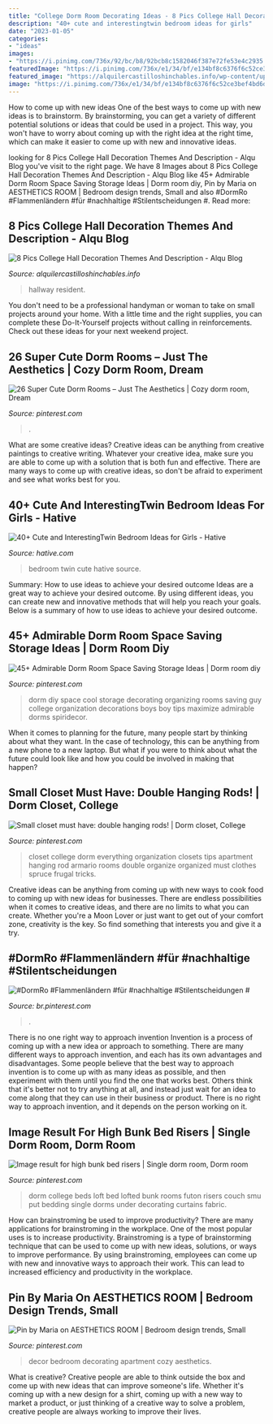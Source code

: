 ```yaml
---
title: "College Dorm Room Decorating Ideas - 8 Pics College Hall Decoration Themes And Description"
description: "40+ cute and interestingtwin bedroom ideas for girls"
date: "2023-01-05"
categories:
- "ideas"
images:
- "https://i.pinimg.com/736x/92/bc/b8/92bcb8c1582046f387e72fe53e4c2935.jpg"
featuredImage: "https://i.pinimg.com/736x/e1/34/bf/e134bf8c6376f6c52ce3bef4bd6da0f8.jpg"
featured_image: "https://alquilercastilloshinchables.info/wp-content/uploads/2020/06/Into-the-dorm-hall-theme-Hall-decor-Residence-hall-Dorm-....jpg"
image: "https://i.pinimg.com/736x/e1/34/bf/e134bf8c6376f6c52ce3bef4bd6da0f8.jpg"
---
```



How to come up with new ideas
One of the best ways to come up with new ideas is to brainstorm. By brainstorming, you can get a variety of different potential solutions or ideas that could be used in a project. This way, you won't have to worry about coming up with the right idea at the right time, which can make it easier to come up with new and innovative ideas.

	

		
looking for 8 Pics College Hall Decoration Themes And Description - Alqu Blog you've visit to the right page. We have 8 Images about 8 Pics College Hall Decoration Themes And Description - Alqu Blog like 45+ Admirable Dorm Room Space Saving Storage Ideas | Dorm room diy, Pin by Maria on AESTHETICS ROOM | Bedroom design trends, Small and also #DormRo #Flammenländern #für #nachhaltige #Stilentscheidungen #. Read more:
		
    
## 8 Pics College Hall Decoration Themes And Description - Alqu Blog

<img loading=lazy src="https://alquilercastilloshinchables.info/wp-content/uploads/2020/06/Into-the-dorm-hall-theme-Hall-decor-Residence-hall-Dorm-....jpg" onerror="this.onerror=null;this.src='https://tse2.mm.bing.net/th?id=OIP.ucYJodN4Y3reLHdvLexVpQHaJ4&amp;pid=15.1';" alt="8 Pics College Hall Decoration Themes And Description - Alqu Blog">

_Source: alquilercastilloshinchables.info_

>hallway resident. 

	

You don't need to be a professional handyman or woman to take on small projects around your home. With a little time and the right supplies, you can complete these Do-It-Yourself projects without calling in reinforcements. Check out these ideas for your next weekend project.

    
## 26 Super Cute Dorm Rooms – Just The Aesthetics | Cozy Dorm Room, Dream

<img loading=lazy src="https://i.pinimg.com/736x/26/92/9d/26929df5b5e00ccc07786308db4a3aae.jpg" onerror="this.onerror=null;this.src='https://tse2.mm.bing.net/th?id=OIP.bJrLZqqKAu1XbUXxdYU6oQHaNK&amp;pid=15.1';" alt="26 Super Cute Dorm Rooms – Just The Aesthetics | Cozy dorm room, Dream">

_Source: pinterest.com_

>. 

	

What are some creative ideas?
Creative ideas can be anything from creative paintings to creative writing. Whatever your creative idea, make sure you are able to come up with a solution that is both fun and effective. There are many ways to come up with creative ideas, so don't be afraid to experiment and see what works best for you.

    
## 40+ Cute And InterestingTwin Bedroom Ideas For Girls - Hative

<img loading=lazy src="https://hative.com/wp-content/uploads/2015/06/twin-bedroom-ideas-for-girls/28-twin-bedroom-ideas-for-girls.jpg" onerror="this.onerror=null;this.src='https://tse2.mm.bing.net/th?id=OIP.ZfOPvaBNepE7IwyEAcoceAHaE7&amp;pid=15.1';" alt="40+ Cute and InterestingTwin Bedroom Ideas for Girls - Hative">

_Source: hative.com_

>bedroom twin cute hative source. 

	

Summary: How to use ideas to achieve your desired outcome
Ideas are a great way to achieve your desired outcome. By using different ideas, you can create new and innovative methods that will help you reach your goals. Below is a summary of how to use ideas to achieve your desired outcome.

    
## 45+ Admirable Dorm Room Space Saving Storage Ideas | Dorm Room Diy

<img loading=lazy src="https://i.pinimg.com/736x/b7/e4/17/b7e4173df94c39cc467fa84c0ebf7afd.jpg" onerror="this.onerror=null;this.src='https://tse4.mm.bing.net/th?id=OIP.AeP_XAfHQS5cZs_XoZ-23gHaJ3&amp;pid=15.1';" alt="45+ Admirable Dorm Room Space Saving Storage Ideas | Dorm room diy">

_Source: pinterest.com_

>dorm diy space cool storage decorating organizing rooms saving guy college organization decorations boys boy tips maximize admirable dorms spiridecor. 

	

When it comes to planning for the future, many people start by thinking about what they want. In the case of technology, this can be anything from a new phone to a new laptop. But what if you were to think about what the future could look like and how you could be involved in making that happen?

    
## Small Closet Must Have: Double Hanging Rods! | Dorm Closet, College

<img loading=lazy src="https://i.pinimg.com/736x/e1/c3/69/e1c3696e1e9ef3676e70e10e6945d185--dorm-room-closet-college-closet.jpg" onerror="this.onerror=null;this.src='https://tse1.mm.bing.net/th?id=OIP.cq9pnw08cLjtqW07v2u5iwHaLI&amp;pid=15.1';" alt="Small closet must have: double hanging rods! | Dorm closet, College">

_Source: pinterest.com_

>closet college dorm everything organization closets tips apartment hanging rod armario rooms double organize organized must clothes spruce frugal tricks. 

	

Creative ideas can be anything from coming up with new ways to cook food to coming up with new ideas for businesses. There are endless possibilities when it comes to creative ideas, and there are no limits to what you can create. Whether you're a Moon Lover or just want to get out of your comfort zone, creativity is the key. So find something that interests you and give it a try.

    
## #DormRo #Flammenländern #für #nachhaltige #Stilentscheidungen #

<img loading=lazy src="https://i.pinimg.com/736x/92/bc/b8/92bcb8c1582046f387e72fe53e4c2935.jpg" onerror="this.onerror=null;this.src='https://tse2.mm.bing.net/th?id=OIP.IF0FXDuQi0ZUD_CaPZ0TVgHaM_&amp;pid=15.1';" alt="#DormRo #Flammenländern #für #nachhaltige #Stilentscheidungen #">

_Source: br.pinterest.com_

>. 

	

There is no one right way to approach invention
Invention is a process of coming up with a new idea or approach to something. There are many different ways to approach invention, and each has its own advantages and disadvantages. Some people believe that the best way to approach invention is to come up with as many ideas as possible, and then experiment with them until you find the one that works best. Others think that it's better not to try anything at all, and instead just wait for an idea to come along that they can use in their business or product. There is no right way to approach invention, and it depends on the person working on it.

    
## Image Result For High Bunk Bed Risers | Single Dorm Room, Dorm Room

<img loading=lazy src="https://i.pinimg.com/736x/9b/c5/7c/9bc57c10c3b92dc3dfe323fcdb83c720.jpg" onerror="this.onerror=null;this.src='https://tse2.mm.bing.net/th?id=OIP.OpbBG6LDp2-rlzdsn_JO1AHaJ3&amp;pid=15.1';" alt="Image result for high bunk bed risers | Single dorm room, Dorm room">

_Source: pinterest.com_

>dorm college beds loft bed lofted bunk rooms futon risers couch smu put bedding single dorms under decorating curtains fabric. 

	

How can brainstroming be used to improve productivity?
There are many applications for brainstroming in the workplace. One of the most popular uses is to increase productivity. Brainstroming is a type of brainstorming technique that can be used to come up with new ideas, solutions, or ways to improve performance. By using brainstroming, employees can come up with new and innovative ways to approach their work. This can lead to increased efficiency and productivity in the workplace.

    
## Pin By Maria On AESTHETICS ROOM | Bedroom Design Trends, Small

<img loading=lazy src="https://i.pinimg.com/736x/e1/34/bf/e134bf8c6376f6c52ce3bef4bd6da0f8.jpg" onerror="this.onerror=null;this.src='https://tse3.mm.bing.net/th?id=OIP.a51rSXCr5ul9wrFJXQEIdQHaJx&amp;pid=15.1';" alt="Pin by Maria on AESTHETICS ROOM | Bedroom design trends, Small">

_Source: pinterest.com_

>decor bedroom decorating apartment cozy aesthetics. 

	

What is creative?
Creative people are able to think outside the box and come up with new ideas that can improve someone's life. Whether it's coming up with a new design for a shirt, coming up with a new way to market a product, or just thinking of a creative way to solve a problem, creative people are always working to improve their lives.

